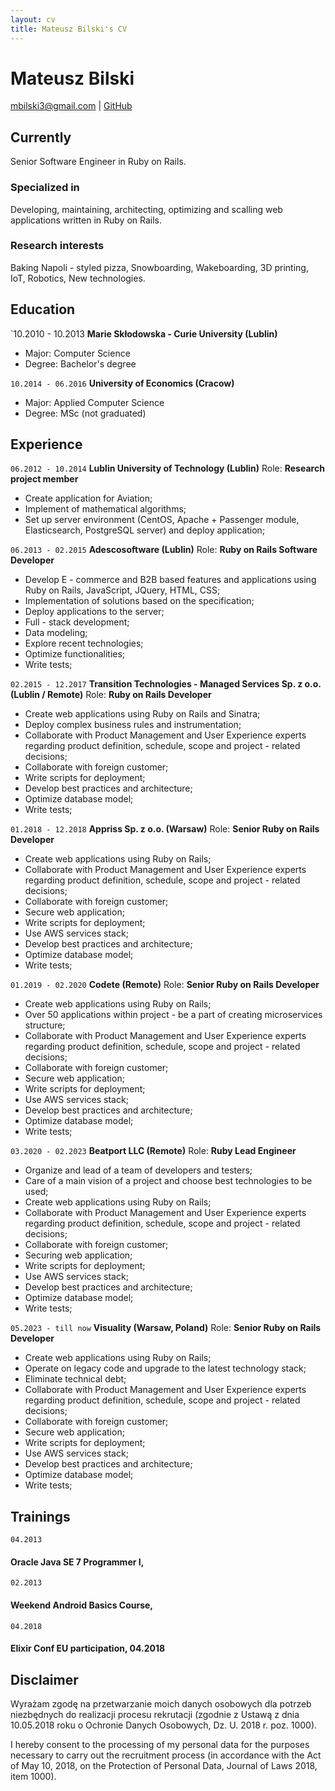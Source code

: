 ```yaml
---
layout: cv
title: Mateusz Bilski's CV
---
```

# Mateusz Bilski

<div id="webaddress">
  <a href="mailto:mbilski3@gmail.com">mbilski3@gmail.com</a>
| <a href="https://github.com/mbilski3">GitHub</a>
</div>

## Currently

Senior Software Engineer in Ruby on Rails.

### Specialized in

Developing, maintaining, architecting, optimizing and scalling web applications written in Ruby on Rails.


### Research interests

Baking Napoli - styled pizza, Snowboarding, Wakeboarding, 3D printing, IoT, Robotics, New technologies.

## Education

`10.2010 - 10.2013
__Marie Skłodowska - Curie University (Lublin)__
* Major: Computer Science
* Degree: Bachelor's degree

`10.2014 - 06.2016`
__University of Economics (Cracow)__
* Major: Applied Computer Science
* Degree: MSc (not graduated)

## Experience

`06.2012 - 10.2014`
__Lublin University of Technology (Lublin)__
Role: __Research project member__
* Create application for Aviation;
* Implement of mathematical algorithms;
* Set up server environment (CentOS, Apache + Passenger module, Elasticsearch, PostgreSQL server) and deploy application;

`06.2013 - 02.2015`
__Adescosoftware (Lublin)__
Role: __Ruby on Rails Software Developer__
* Develop E - commerce and B2B based features and applications using Ruby on Rails, JavaScript, JQuery, HTML, CSS;
* Implementation of solutions based on the specification;
* Deploy applications to the server;
* Full - stack development;
* Data modeling;
* Explore recent technologies;
* Optimize functionalities;
* Write tests;

`02.2015 - 12.2017`
__Transition Technologies - Managed Services Sp. z o.o. (Lublin / Remote)__
Role: __Ruby on Rails Developer__
* Create web applications using Ruby on Rails and Sinatra;
* Deploy complex business rules and instrumentation;
* Collaborate with Product Management and User Experience experts regarding product definition, schedule, scope and project - related decisions;
* Collaborate with foreign customer;
* Write scripts for deployment;
* Develop best practices and architecture;
* Optimize database model;
* Write tests;

`01.2018 - 12.2018`
__Appriss Sp. z o.o. (Warsaw)__
Role: __Senior Ruby on Rails Developer__
* Create web applications using Ruby on Rails;
* Collaborate with Product Management and User Experience experts regarding product definition, schedule, scope and project - related decisions;
* Collaborate with foreign customer;
* Secure web application;
* Write scripts for deployment;
* Use AWS services stack; 
* Develop best practices and architecture;
* Optimize database model;
* Write tests;

`01.2019 - 02.2020`
__Codete (Remote)__
Role: __Senior Ruby on Rails Developer__
* Create web applications using Ruby on Rails;
* Over 50 applications within project - be a part of creating microservices structure;
* Collaborate with Product Management and User Experience experts regarding product definition, schedule, scope and project - related decisions;
* Collaborate with foreign customer;
* Secure web application;
* Write scripts for deployment;
* Use AWS services stack; 
* Develop best practices and architecture;
* Optimize database model;
* Write tests;

`03.2020 - 02.2023`
__Beatport LLC (Remote)__
Role: __Ruby Lead Engineer__
* Organize and lead of a team of developers and testers;
* Care of a main vision of a project and choose best technologies to be used;
* Create web applications using Ruby on Rails;
* Collaborate with Product Management and User Experience experts regarding product definition, schedule, scope and project - related decisions;
* Collaborate with foreign customer;
* Securing web application;
* Write scripts for deployment;
* Use AWS services stack;
* Develop best practices and architecture;
* Optimize database model;
* Write tests;

`05.2023 - till now`
__Visuality (Warsaw, Poland)__
Role: __Senior Ruby on Rails Developer__
* Create web applications using Ruby on Rails;
* Operate on legacy code and upgrade to the latest technology stack;
* Eliminate technical debt;
* Collaborate with Product Management and User Experience experts regarding product definition, schedule, scope and project - related decisions;
* Collaborate with foreign customer;
* Secure web application;
* Write scripts for deployment;
* Use AWS services stack;
* Develop best practices and architecture;
* Optimize database model;
* Write tests;

## Trainings

`04.2013`
#### Oracle Java SE 7 Programmer I, 

`02.2013`
#### Weekend Android Basics Course, 

`04.2018`

#### Elixir Conf EU participation, 04.2018



## Disclaimer

Wyrażam zgodę na przetwarzanie moich danych osobowych dla potrzeb niezbędnych do realizacji procesu rekrutacji (zgodnie z Ustawą z dnia 10.05.2018 roku o Ochronie Danych Osobowych, Dz. U. 2018 r. poz. 1000).

I hereby consent to the processing of my personal data for the purposes necessary to carry out the recruitment process (in accordance with the Act of May 10, 2018, on the Protection of Personal Data, Journal of Laws 2018, item 1000).

<!-- ### Footer

Last updated: Jan 2024 -->


